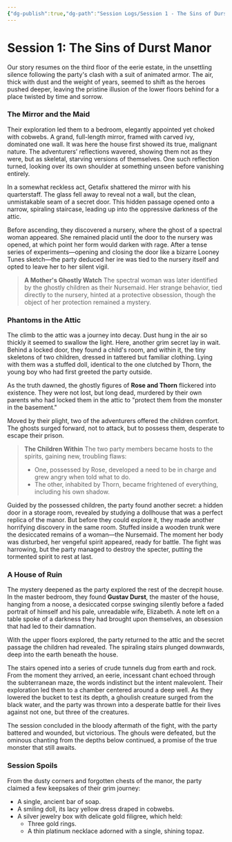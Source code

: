 ```yaml
---
{"dg-publish":true,"dg-path":"Session Logs/Session 1 - The Sins of Durst Manor.md","permalink":"/session-logs/session-1-the-sins-of-durst-manor/"}
---
```


# Session 1: The Sins of Durst Manor

Our story resumes on the third floor of the eerie estate, in the unsettling silence following the party's clash with a suit of animated armor. The air, thick with dust and the weight of years, seemed to shift as the heroes pushed deeper, leaving the pristine illusion of the lower floors behind for a place twisted by time and sorrow.

### The Mirror and the Maid

Their exploration led them to a bedroom, elegantly appointed yet choked with cobwebs. A grand, full-length mirror, framed with carved ivy, dominated one wall. It was here the house first showed its true, malignant nature. The adventurers’ reflections wavered, showing them not as they were, but as skeletal, starving versions of themselves. One such reflection turned, looking over its own shoulder at something unseen before vanishing entirely.

In a somewhat reckless act, Getafix shattered the mirror with his quarterstaff. The glass fell away to reveal not a wall, but the clean, unmistakable seam of a secret door. This hidden passage opened onto a narrow, spiraling staircase, leading up into the oppressive darkness of the attic.

Before ascending, they discovered a nursery, where the ghost of a spectral woman appeared. She remained placid until the door to the nursery was opened, at which point her form would darken with rage. After a tense series of experiments—opening and closing the door like a bizarre Looney Tunes sketch—the party deduced her ire was tied to the nursery itself and opted to leave her to her silent vigil.

 > **A Mother's Ghostly Watch**
> The spectral woman was later identified by the ghostly children as their Nursemaid. Her strange behavior, tied directly to the nursery, hinted at a protective obsession, though the object of her protection remained a mystery. 

### Phantoms in the Attic

The climb to the attic was a journey into decay. Dust hung in the air so thickly it seemed to swallow the light. Here, another grim secret lay in wait. Behind a locked door, they found a child's room, and within it, the tiny skeletons of two children, dressed in tattered but familiar clothing. Lying with them was a stuffed doll, identical to the one clutched by Thorn, the young boy who had first greeted the party outside.

As the truth dawned, the ghostly figures of **Rose and Thorn** flickered into existence. They were not lost, but long dead, murdered by their own parents who had locked them in the attic to "protect them from the monster in the basement."

Moved by their plight, two of the adventurers offered the children comfort. The ghosts surged forward, not to attack, but to possess them, desperate to escape their prison.

> **The Children Within**
> The two party members became hosts to the spirits, gaining new, troubling flaws:
> - One, possessed by Rose, developed a need to be in charge and grew angry when told what to do.
> - The other, inhabited by Thorn, became frightened of everything, including his own shadow.

Guided by the possessed children, the party found another secret: a hidden door in a storage room, revealed by studying a dollhouse that was a perfect replica of the manor. But before they could explore it, they made another horrifying discovery in the same room. Stuffed inside a wooden trunk were the desiccated remains of a woman—the Nursemaid. The moment her body was disturbed, her vengeful spirit appeared, ready for battle. The fight was harrowing, but the party managed to destroy the specter, putting the tormented spirit to rest at last.

### A House of Ruin

The mystery deepened as the party explored the rest of the decrepit house. In the master bedroom, they found **Gustav Durst**, the master of the house, hanging from a noose, a desiccated corpse swinging silently before a faded portrait of himself and his pale, unreadable wife, Elizabeth. A note left on a table spoke of a darkness they had brought upon themselves, an obsession that had led to their damnation.

With the upper floors explored, the party returned to the attic and the secret passage the children had revealed. The spiraling stairs plunged downwards, deep into the earth beneath the house.

The stairs opened into a series of crude tunnels dug from earth and rock. From the moment they arrived, an eerie, incessant chant echoed through the subterranean maze, the words indistinct but the intent malevolent. Their exploration led them to a chamber centered around a deep well. As they lowered the bucket to test its depth, a ghoulish creature surged from the black water, and the party was thrown into a desperate battle for their lives against not one, but three of the creatures.

The session concluded in the bloody aftermath of the fight, with the party battered and wounded, but victorious. The ghouls were defeated, but the ominous chanting from the depths below continued, a promise of the true monster that still awaits.

### Session Spoils

From the dusty corners and forgotten chests of the manor, the party claimed a few keepsakes of their grim journey:

- A single, ancient bar of soap.
- A smiling doll, its lacy yellow dress draped in cobwebs.
- A silver jewelry box with delicate gold filigree, which held:
    - Three gold rings.
    - A thin platinum necklace adorned with a single, shining topaz.
